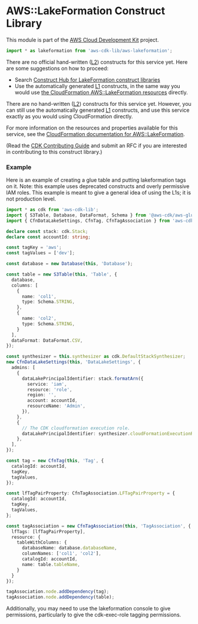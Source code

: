 # AWS::LakeFormation Construct Library


This module is part of the [AWS Cloud Development Kit](https://github.com/aws/aws-cdk) project.

```ts nofixture
import * as lakeformation from 'aws-cdk-lib/aws-lakeformation';
```

<!--BEGIN CFNONLY DISCLAIMER-->

There are no official hand-written ([L2](https://docs.aws.amazon.com/cdk/latest/guide/constructs.html#constructs_lib)) constructs for this service yet. Here are some suggestions on how to proceed:

- Search [Construct Hub for LakeFormation construct libraries](https://constructs.dev/search?q=lakeformation)
- Use the automatically generated [L1](https://docs.aws.amazon.com/cdk/latest/guide/constructs.html#constructs_l1_using) constructs, in the same way you would use [the CloudFormation AWS::LakeFormation resources](https://docs.aws.amazon.com/AWSCloudFormation/latest/UserGuide/AWS_LakeFormation.html) directly.


<!--BEGIN CFNONLY DISCLAIMER-->

There are no hand-written ([L2](https://docs.aws.amazon.com/cdk/latest/guide/constructs.html#constructs_lib)) constructs for this service yet. 
However, you can still use the automatically generated [L1](https://docs.aws.amazon.com/cdk/latest/guide/constructs.html#constructs_l1_using) constructs, and use this service exactly as you would using CloudFormation directly.

For more information on the resources and properties available for this service, see the [CloudFormation documentation for AWS::LakeFormation](https://docs.aws.amazon.com/AWSCloudFormation/latest/UserGuide/AWS_LakeFormation.html).

(Read the [CDK Contributing Guide](https://github.com/aws/aws-cdk/blob/main/CONTRIBUTING.md) and submit an RFC if you are interested in contributing to this construct library.)

<!--END CFNONLY DISCLAIMER-->

### Example

Here is an example of creating a glue table and putting lakeformation tags on it. Note: this example uses deprecated constructs and overly permissive IAM roles. This example is meant to give a general idea of using the L1s; it is not production level.

```ts
import * as cdk from 'aws-cdk-lib';
import { S3Table, Database, DataFormat, Schema } from '@aws-cdk/aws-glue-alpha';
import { CfnDataLakeSettings, CfnTag, CfnTagAssociation } from 'aws-cdk-lib/aws-lakeformation';

declare const stack: cdk.Stack;
declare const accountId: string;

const tagKey = 'aws';
const tagValues = ['dev'];

const database = new Database(this, 'Database');

const table = new S3Table(this, 'Table', {
  database,
  columns: [
    {
      name: 'col1',
      type: Schema.STRING,
    },
    {
      name: 'col2',
      type: Schema.STRING,
    }
  ],
  dataFormat: DataFormat.CSV,
});

const synthesizer = this.synthesizer as cdk.DefaultStackSynthesizer;
new CfnDataLakeSettings(this, 'DataLakeSettings', {
  admins: [
    { 
      dataLakePrincipalIdentifier: stack.formatArn({
        service: 'iam',
        resource: 'role',
        region: '',
        account: accountId,
        resourceName: 'Admin',
      }),
    },
    {
      // The CDK cloudformation execution role.
      dataLakePrincipalIdentifier: synthesizer.cloudFormationExecutionRoleArn.replace('${AWS::Partition}', 'aws'),
    },
  ],
});

const tag = new CfnTag(this, 'Tag', {
  catalogId: accountId,
  tagKey,
  tagValues,
});

const lfTagPairProperty: CfnTagAssociation.LFTagPairProperty = {
  catalogId: accountId,
  tagKey,
  tagValues,
};

const tagAssociation = new CfnTagAssociation(this, 'TagAssociation', {
  lfTags: [lfTagPairProperty],
  resource: {
    tableWithColumns: {
      databaseName: database.databaseName,
      columnNames: ['col1', 'col2'],
      catalogId: accountId,
      name: table.tableName,
    }
  }
});

tagAssociation.node.addDependency(tag);
tagAssociation.node.addDependency(table);

```
Additionally, you may need to use the lakeformation console to give permissions, particularly to give the cdk-exec-role tagging permissions.
